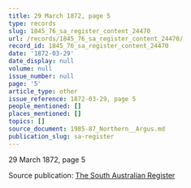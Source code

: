 ```yaml
---
title: 29 March 1872, page 5
type: records
slug: 1845_76_sa_register_content_24470
url: /records/1845_76_sa_register_content_24470/
record_id: 1845_76_sa_register_content_24470
date: '1872-03-29'
date_display: null
volume: null
issue_number: null
page: '5'
article_type: other
issue_reference: 1872-03-29, page 5
people_mentioned: []
places_mentioned: []
topics: []
source_document: 1985-87_Northern__Argus.md
publication_slug: sa-register
---
```


29 March 1872, page 5

Source publication: [The South Australian Register](/publications/sa-register/)
